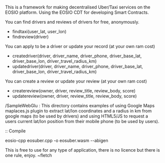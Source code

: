 This is a framework for making decentralised Uber/Taxi services on the EOSIO platform.
Using the EOSIO CDT for developing Smart Contracts.

You can find drivers and reviews of drivers for free, anonymously.
- findtaxi(user_lat, user_lon)
- findreview(driver)

You can apply to be a driver or update your record (at your own ram cost)
- createdriver(driver, driver_name, driver_phone, driver_base_lat, driver_base_lon, driver_travel_radius_km)
- updatedriver(driver, driver_name, driver_phone, driver_base_lat, driver_base_lon, driver_travel_radius_km)

You can create a review or update your review (at your own ram cost)
- createreview(owner, driver, review_title, review_body, score)
- updatereview(owner, driver, review_title, review_body, score)

/SampleWebGlu : This directory contains examples of using Google Maps maplaces.js plugin to extract lat/lon coordinates and a radius in km from google maps (to be used by drivers) and using HTML5/JS to request a users current lat/lon position from their mobile phone (to be used by users).

:: Compile

eosio-cpp eosuber.cpp -o eosuber.wasm --abigen

This is free to use for any type of application, there is no licence but there is one rule, enjoy. ~fletch
